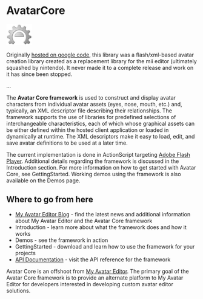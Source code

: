 AvatarCore
==========

![avatarcore logo](https://github.com/senocular/avatarcore/blob/master/logo.png)

Originally [hosted on google code](https://code.google.com/archive/p/avatarcore/), this library was a flash/xml-based avatar creation library created as a replacement library for the mii editor (ultimately squashed by nintendo).  It never made it to a complete release and work on it has since been stopped.

...

The **Avatar Core framework** is used to construct and display avatar characters from individual avatar assets (eyes, nose, mouth, etc.) and, typically, an XML descriptor file describing their relationships. The framework supports the use of libraries for predefined selections of interchangeable characteristics, each of which whose graphical assets can be either defined within the hosted client application or loaded in dynamically at runtime. The XML descriptors make it easy to load, edit, and save avatar definitions to be used at a later time.

The current implementation is done in ActionScript targeting [Adobe Flash Player](http://get.adobe.com/flashplayer). Additional details regarding the framework is discussed in the Introduction section. For more information on how to get started with Avatar Core, see GettingStarted. Working demos using the framework is also available on the Demos page.

Where to go from here
---------------------

* [My Avatar Editor Blog](v) - find the latest news and additional information about My Avatar Editor and the Avatar Core framework
* Introduction - learn more about what the framework does and how it works
* Demos - see the framework in action
* GettingStarted - download and learn how to use the framework for your projects
* [API Documentation](http://www.myavatareditor.com/avatarcore/docs/) - visit the API reference for the framework

Avatar Core is an offshoot from [My Avatar Editor](http://www.myavatareditor.com/). The primary goal of the Avatar Core framework is to provide an alternate platform to My Avatar Editor for developers interested in developing custom avatar editor solutions.

